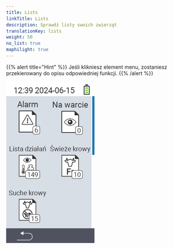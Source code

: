 ```yaml
---
title: Lists
linkTitle: Lists
description: Sprawdź listy swoich zwierząt
translationKey: lists
weight: 50
no_list: true
maphilight: true
---
```

{{% alert title="Hint" %}}
Jeśli klikniesz element menu, zostaniesz przekierowany do opisu odpowiedniej funkcji.
{{% /alert %}}

<img src="images/lists.png" alt="VitalControl Nowe na farmie" title="Nowe na farmie" usemap="#workmap" class="maphilight" />

<map name="workmap">
  <area shape="rect" coords="3,40,116,160" alt="Lista alarmów" title="Sprawdź swoją listę alarmów&#10;Kliknięcie myszą: otwórz dokumentację" href="/en/docs/lists/alarm/">
  <area shape="rect" coords="3,160,116,280" alt="Lista działań" title="Sprawdź swoją listę działań&#10;Kliknięcie myszą: otwórz dokumentację" href="/en/docs/lists/actions/">
  <area shape="rect" coords="3,280,116,399" alt="Lista suchych krów" title="Sprawdź swoją listę suchych krów&#10;Kliknięcie myszą: otwórz dokumentację" href="/en/docs/lists/dry-cows/">

  <area shape="rect" coords="116,40,230,160" alt="Lista do obserwacji" title="Sprawdź swoją listę do obserwacji&#10;Kliknięcie myszą: otwórz dokumentację" href="/en/docs/lists/on-watch/">
  <area shape="rect" coords="116,160,230,280" alt="Świeże krowy" title="Sprawdź swoją listę świeżych krów&#10;Kliknięcie myszą: otwórz dokumentację" href="/en/docs/lists/fresh-cows/">

  <area shape="rect" coords="2,401,115,438" alt="Wstecz" title="Cofnij się o jeden poziom" href="/en/docs/menu/mainmenu/">
</map>
